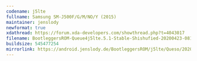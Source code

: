 ```yaml
---
codename: j5lte
fullname: Samsung SM-J500F/G/M/NO/Y (2015)
maintainer: jenslody
newformat: true
xdathread: https://forum.xda-developers.com/showthread.php?t=4043017
filename: BootleggersROM-Queue4j5lte.5.1-Stable-Shishufied-20200423-081943.zip
buildsize: 545477254
mirrorlink: https://android.jenslody.de/BootleggersROM/j5lte/Queso/20200423-081943/
---
```


